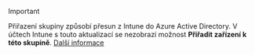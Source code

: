 >[!Important]
>Přiřazení skupiny způsobí přesun z Intune do Azure Active Directory. V účtech Intune s touto aktualizací se nezobrazí možnost **Přiřadit zařízení k této skupině**. [Další informace](../deploy-use/ios-device-enrollment-program-in-microsoft-intune#changes-to-intune-group-assignments)


<!--HONumber=Jul16_HO3-->


